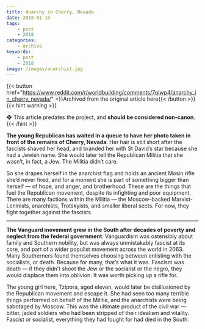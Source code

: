 ```yaml
---
title: Anarchy in Cherry, Nevada
date: 2018-01-15
tags:
    - post
    - 2018
categories:
    - archive
keywords:
    - post
    - 2018
image: /images/anarchist.jpg
---
```

{{< button href="https://www.reddit.com/r/worldbuilding/comments/7qiwp4/anarchy_in_cherry_nevada/" >}}Archived from the original article here{{< /button >}}
{{< hint warning >}}

❖ This article predates the project, and **should be considered non-canon**.
{{< /hint >}}

**The young Republican has waited in a queue to have her photo taken in front of the remains of Cherry, Nevada**. Her hair is still short after the fascists shaved her head, and branded her with St David’s star because she had a Jewish name. She would later tell the Republican Militia that she wasn’t, in fact, a Jew. The Militia didn’t care.

So she drapes herself in the anarchist flag and holds an ancient Mosin rifle she’d never fired, and for a moment she is part of something bigger than herself  —  of hope, and anger, and brotherhood. These are the things that fuel the Republican movement, despite its infighting and poor equipment. There are many factions within the Militia  —  the Moscow-backed Marxist-Leninists, anarchists, Trotskyists, and smaller liberal sects. For now, they fight together against the fascists.

*****

**The Vanguard movement grew in the South after decades of poverty and neglect from the federal government**. Vanguardism was ostensibly about family and Southern nobility, but was always unmistakably fascist at its core, and part of a wider populist movement across the world in 2063. Many Southerners found themselves choosing between enlisting with the socialists, or death. Because for many, that’s what it was. Fascism was death  —  if they didn’t shoot the Jew or the socialist or the negro, they would displace them into oblivion. It was worth picking up a rifle for.

The young girl here, Tzipora, aged eleven, would later be disillusioned by the Republican movement and escape it. She had seen too many terrible things performed on behalf of the Militia, and the anarchists were being sabotaged by Moscow. This was the ultimate product of the civil war  —  bitter, jaded soldiers who had been stripped of their idealism and vitality. Fascist or socialist, everything they had fought for had died in the South.
